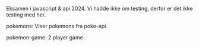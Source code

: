 Eksamen i javascript & api 2024.
Vi hadde ikke om testing, derfor er det ikke testing med her. 

pokemons: Viser pokemons fra poke-api.

pokemon-game: 2 player game
